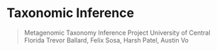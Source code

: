 # Taxonomic Inference
> Metagenomic Taxonomy Inference Project
> University of Central Florida
> Trevor Ballard, Felix Sosa, Harsh Patel, Austin Vo
